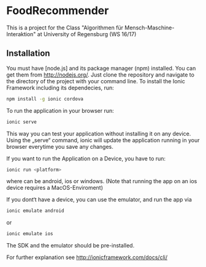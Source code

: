 # FoodRecommender

This is a project for the Class "Algorithmen für Mensch-Maschine-Interaktion" at University of Regensburg (WS 16/17)

## Installation

You must have [node.js] and its package manager (npm) installed. You can get them from http://nodejs.org/. 
Just clone the repository and navigate to the directory of the project with your command line.
To install the Ionic Framework including its dependecies, run:
```sh
npm install -g ionic cordova
```

To run the application in your browser run:
```sh
ionic serve
```
This way you can test your application without installing it on any device. Using the „serve“ command, ionic will update the application running in your browser everytime you save any changes.

If you want to run the Application on a Device, you have to run: 
```sh
ionic run <platform>
```
where <platform> can be android, ios or windows.
(Note that running the app on an ios device requires a MacOS-Enviroment)

If you dont‘t have a device, you can use the emulator, and run the app via
```sh
ionic emulate android
```
or 
```sh
ionic emulate ios
```
The SDK and the emulator should be pre-installed.


For further explanation see http://ionicframework.com/docs/cli/
